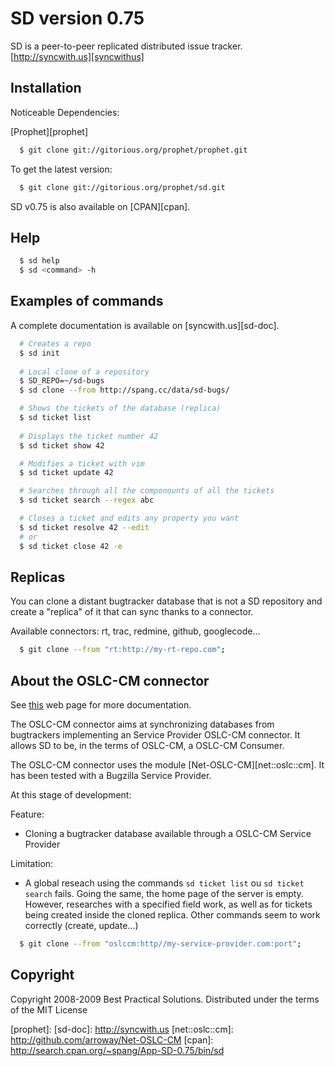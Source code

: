 # SD version 0.75

SD is a peer-to-peer replicated distributed issue tracker.
[http://syncwith.us][syncwithus]

## Installation

Noticeable Dependencies:

[Prophet][prophet]

~~~ sh
  $ git clone git://gitorious.org/prophet/prophet.git
~~~ 

To get the latest version:
~~~ sh
  $ git clone git://gitorious.org/prophet/sd.git
~~~ 

SD v0.75 is also available on [CPAN][cpan].

## Help

~~~ sh
  $ sd help 
  $ sd <command> -h
~~~ 

## Examples of commands

A complete documentation is available on [syncwith.us][sd-doc].

~~~ sh
  # Creates a repo
  $ sd init
 
  # Local clone of a repository
  $ SD_REPO=~/sd-bugs
  $ sd clone --from http://spang.cc/data/sd-bugs/

  # Shows the tickets of the database (replica)
  $ sd ticket list
 
  # Displays the ticket number 42
  $ sd ticket show 42

  # Modifies a ticket with vim
  $ sd ticket update 42

  # Searches through all the componounts of all the tickets
  $ sd ticket search --regex abc

  # Closes a ticket and edits any property you want
  $ sd ticket resolve 42 --edit
  # or
  $ sd ticket close 42 -e

~~~ 

## Replicas

You can clone a distant bugtracker database that is not a SD repository
and create a "replica" of it that can sync thanks to a connector.

Available connectors: rt, trac, redmine, github, googlecode...

~~~ sh
  $ git clone --from "rt:http://my-rt-repo.com"; 
~~~

## About the OSLC-CM connector

See [this][webpage] web page for more documentation.

The OSLC-CM connector aims at synchronizing databases from bugtrackers implementing
an Service Provider OSLC-CM connector. It allows SD to be, in the terms of OSLC-CM, 
a OSLC-CM Consumer.

The OSLC-CM connector uses the module [Net-OSLC-CM][net::oslc::cm]. 
It has been tested with a Bugzilla Service Provider.

At this stage of development:

Feature:
* Cloning a bugtracker database available through a OSLC-CM Service Provider

Limitation:
* A global reseach using the commands `sd ticket list`  ou `sd ticket search` fails.
  Going the same, the home page of the server is empty.
  However, researches with a specified field work, as well as for tickets being created
  inside the cloned replica.
  Other commands seem to work correctly (create, update...)

~~~ sh
  $ git clone --from "oslccm:http//my-service-provider.com:port"; 
~~~


## Copyright

Copyright 2008-2009 Best Practical Solutions. 
Distributed under the terms of the MIT License


[webpage]: http://arroway.github.com/Net-OSLC-CM
[syncwithus]: http://syncwith.us
[prophet]:
[sd-doc]: http://syncwith.us
[net::oslc::cm]: http://github.com/arroway/Net-OSLC-CM
[cpan]: http://search.cpan.org/~spang/App-SD-0.75/bin/sd
